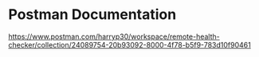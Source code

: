 # Postman Documentation

 https://www.postman.com/harryp30/workspace/remote-health-checker/collection/24089754-20b93092-8000-4f78-b5f9-783d10f90461

